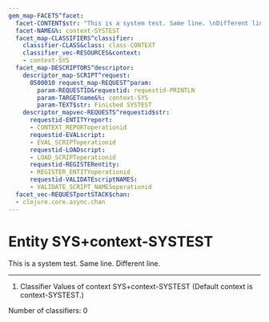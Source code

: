 ```yaml
---
gem_map-FACETS^facet:
  facet-CONTENT$str: "This is a system test. Same line. \nDifferent line."
  facet-NAME&%: context-SYSTEST
  facet_map-CLASSIFIERS^classifier:
    classifier-CLASS&class: class-CONTEXT
    classifier_vec-RESOURCES&context:
    - context-SYS
  facet_map-DESCRIPTORS^descriptor:
    descriptor_map-SCRIPT^request:
      0500010 request_map-REQUEST^param:
        param-REQUESTID&requestid: requestid-PRINTLN
        param-TARGETname&%: context-SYS
        param-TEXT$str: Finished SYSTEST
    descriptor_mapvec-REQUESTS^requestid$str:
      requestid-ENTITYreport:
      - CONTEXT_REPORToperationid
      requestid-EVALscript:
      - EVAL_SCRIPToperationid
      requestid-LOADscript:
      - LOAD_SCRIPToperationid
      requestid-REGISTERentity:
      - REGISTER_ENTITYoperationid
      requestid-VALIDATEscriptNAMES:
      - VALIDATE_SCRIPT_NAMESoperationid
  facet_vec-REQUESTportSTACK$chan:
  - clojure.core.async.chan
---
```

# Entity SYS+context-SYSTEST

This is a system test. Same line. 
Different line.

---
1. Classifier Values of context SYS+context-SYSTEST
(Default context is context-SYSTEST.)


Number of classifiers: 0

